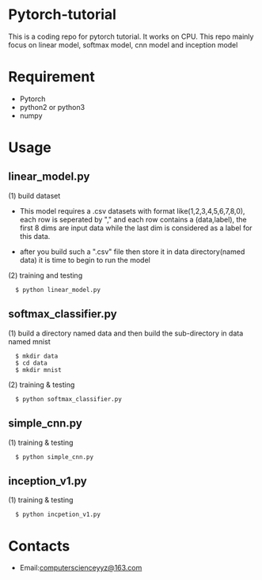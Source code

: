 # Pytorch-tutorial
This is a coding repo for pytorch tutorial. It works on CPU.
This repo mainly focus on linear model, softmax model, cnn model and inception model

# Requirement
  - Pytorch
  - python2 or python3
  - numpy
  
# Usage
## linear_model.py
  
  (1) build dataset
  
  - This model requires a .csv datasets with format like(1,2,3,4,5,6,7,8,0), each row is seperated by "," and each row contains a (data,label), the first 8 dims are input data while the last dim is considered as a label for this data.
    
  - after you build such a ".csv" file then store it in data directory(named data) it is time to begin to run the model
    
  (2) training and testing
  
      $ python linear_model.py

## softmax_classifier.py
  
  (1) build a directory named data and then build the sub-directory in data named mnist
  
      $ mkdir data
      $ cd data
      $ mkdir mnist
      
  (2) training & testing
  
      $ python softmax_classifier.py

## simple_cnn.py
      
  (1) training & testing
  
      $ python simple_cnn.py

## inception_v1.py
      
  (1) training & testing
  
      $ python incpetion_v1.py

# Contacts
  - Email:computerscienceyyz@163.com
